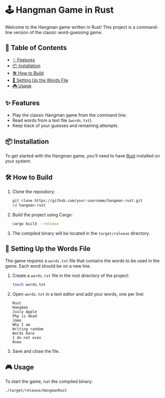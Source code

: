 # 🕹️ Hangman Game in Rust

Welcome to the Hangman game written in Rust! This project is a command-line version of the classic word-guessing game.

## 📑 Table of Contents

- [✨ Features](#-features)
- [📦 Installation](#-installation)
- [🛠️ How to Build](#-how-to-build)
- [📝 Setting Up the Words File](#-setting-up-the-words-file)
- [🎮 Usage](#-usage)

## ✨ Features

- Play the classic Hangman game from the command line.
- Read words from a text file (`words.txt`).
- Keep track of your guesses and remaining attempts.

## 📦 Installation

To get started with the Hangman game, you'll need to have [Rust](https://www.rust-lang.org/tools/install) installed on your system.

## 🛠️ How to Build

1. Clone the repository:

    ```bash
    git clone https://github.com/your-username/hangman-rust.git
    cd hangman-rust
    ```

2. Build the project using Cargo:

    ```bash
    cargo build --release
    ```

3. The compiled binary will be located in the `target/release` directory.

## 📝 Setting Up the Words File

The game requires a `words.txt` file that contains the words to be used in the game. Each word should be on a new line.

1. Create a `words.txt` file in the root directory of the project:

    ```bash
    touch words.txt
    ```

2. Open `words.txt` in a text editor and add your words, one per line:

    ```plaintext
    Rust
    Hangman
    Juicy Apple
    Php is dead
    Jomo
    Why I am
    Writing random
    Words here
    I do not even
    Know
    ```

3. Save and close the file.

## 🎮 Usage

To start the game, run the compiled binary:

```bash
./target/release/HangmanRust
```
